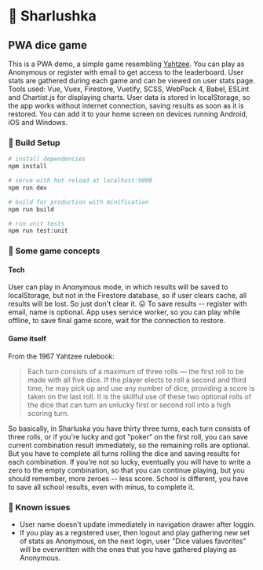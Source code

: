 # :game_die: Sharlushka

## PWA dice game

  This is a PWA demo, a simple game resembling [Yahtzee](https://en.wikipedia.org/wiki/Yahtzee). You can play as Anonymous or register with email to get access to the leaderboard. User stats are gathered during each game and can be viewed on user stats page. Tools used: Vue, Vuex, Firestore, Vuetify, SCSS, WebPack 4, Babel, ESLint and Chartist.js for displaying charts. User data is stored in localStorage, so the app works without internet connection, saving results as soon as it is restored. You can add it to your home screen on devices running Android, iOS and Windows.

### :wrench: Build Setup

``` bash
# install dependencies
npm install

# serve with hot reload at localhost:9000
npm run dev

# build for production with minification
npm run build

# run unit tests
npm run test:unit
```

### :book: Some game concepts

#### Tech
  User can play in Anonymous mode, in which results will be saved to localStorage, but not in the Firestore database, so if user clears cache, all results will be lost. So just don't clear it. :stuck_out_tongue: To save results -- register with email, name is optional. App uses service worker, so you can play while offline, to save final game score, wait for the connection to restore.

#### Game itself
From the 1967 Yahtzee rulebook:
> Each turn consists of a maximum of three rolls — the first roll to be made with all five dice. If the player elects to roll a second and third time, he may pick up and use any number of dice, providing a score is taken on the last roll. It is the skillful use of these two optional rolls of the dice that can turn an unlucky first or second roll into a high scoring turn.

So basically, in Sharluska you have thirty three turns, each turn consists of three rolls, or if you're lucky and got "poker" on the first roll, you can save current combination result immediately, so the remaining rolls are optional. But you have to complete all turns rolling the dice and saving results for each combination. If you're not so lucky, eventually you will have to write a zero to the empty combination, so that you can continue playing, but you should remember, more zeroes -- less score. School is different, you have to save all school results, even with minus, to complete it.

### :pencil: Known issues
- User name doesn't update immediately in navigation drawer after loggin.
- If you play as a registered user, then logout and play gathering new set of stats as Anonymous, on the next login, user "Dice values favorites" will be overwritten with the ones that you have gathered playing as Anonymous.